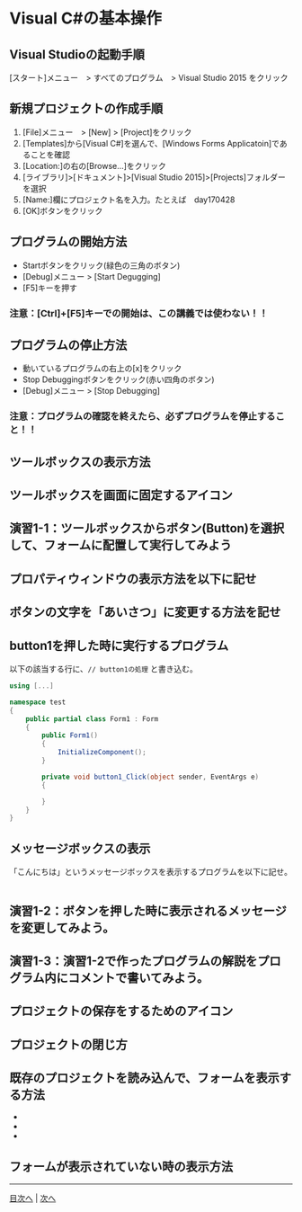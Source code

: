 # Visual C#の基本操作
## Visual Studioの起動手順
[スタート]メニュー　> すべてのプログラム　> Visual Studio 2015 をクリック


## 新規プロジェクトの作成手順
1.	 [File]メニュー　> [New] > [Project]をクリック
2.	 [Templates]から[Visual C#]を選んで、[Windows Forms Applicatoin]であることを確認
3.	 [Location:]の右の[Browse...]をクリック
4.	 [ライブラリ]>[ドキュメント]>[Visual Studio 2015]>[Projects]フォルダーを選択
5.	 [Name:]欄にプロジェクト名を入力。たとえば　day170428
6.	 [OK]ボタンをクリック

## プログラムの開始方法
- Startボタンをクリック(緑色の三角のボタン)
- [Debug]メニュー > [Start Degugging]
- [F5]キーを押す

### 注意：[Ctrl]+[F5]キーでの開始は、この講義では使わない！！

## プログラムの停止方法
- 動いているプログラムの右上の[x]をクリック
- Stop Debuggingボタンをクリック(赤い四角のボタン)
- [Debug]メニュー > [Stop Debugging]

### 注意：プログラムの確認を終えたら、必ずプログラムを停止すること！！

## ツールボックスの表示方法



## ツールボックスを画面に固定するアイコン



## 演習1-1：ツールボックスからボタン(Button)を選択して、フォームに配置して実行してみよう



## プロパティウィンドウの表示方法を以下に記せ



## ボタンの文字を「あいさつ」に変更する方法を記せ



## button1を押した時に実行するプログラム
以下の該当する行に、`// button1の処理` と書き込む。

```cs
using [...]

namespace test
{
    public partial class Form1 : Form
    {
        public Form1()
        {
            InitializeComponent();
        }

        private void button1_Click(object sender, EventArgs e)
        {

        }
    }
}
```

## メッセージボックスの表示
「こんにちは」というメッセージボックスを表示するプログラムを以下に記せ。

```cs

```

## 演習1-2：ボタンを押した時に表示されるメッセージを変更してみよう。



## 演習1-3：演習1-2で作ったプログラムの解説をプログラム内にコメントで書いてみよう。



## プロジェクトの保存をするためのアイコン



## プロジェクトの閉じ方



## 既存のプロジェクトを読み込んで、フォームを表示する方法
-
-
-

## フォームが表示されていない時の表示方法



---

[目次へ](README.md#%E7%9B%AE%E6%AC%A1) | [次へ](README.md#%E3%83%97%E3%83%AD%E3%82%B0%E3%83%A9%E3%83%9F%E3%83%B3%E3%82%B0%E3%81%AE%E8%82%9D)
